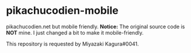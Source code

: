 # pikachucodien-mobile
pikachucodien.net but mobile friendly.
**Notice:** The original source code is **NOT** mine. I just changed a bit to make it mobile-friendly.

This repository is requested by Miyazaki Kagura#0041.
